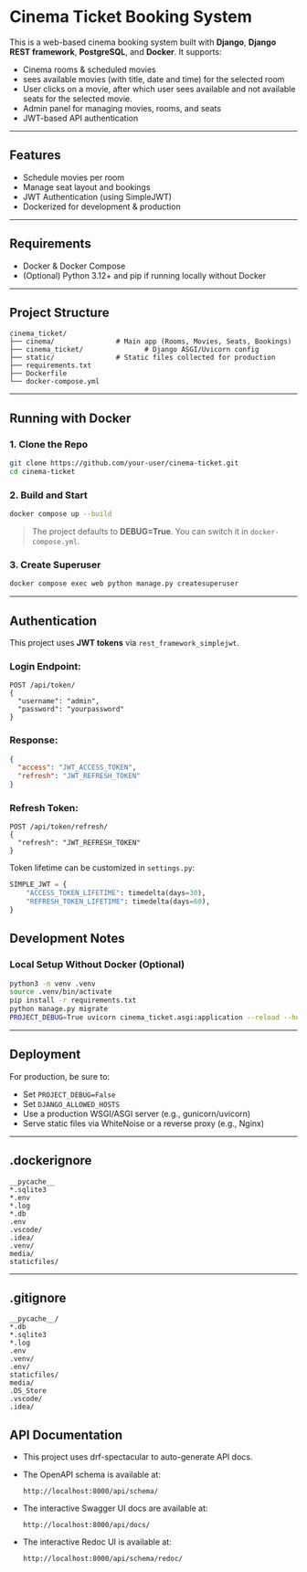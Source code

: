 # Cinema Ticket Booking System

This is a web-based cinema booking system built with **Django**, **Django REST framework**, **PostgreSQL**, and **Docker**. It supports:

* Cinema rooms & scheduled movies
* sees available movies (with title, date and time) for the selected room
* User clicks on a movie, after which user sees available and not available seats for the selected
movie.
* Admin panel for managing movies, rooms, and seats
* JWT-based API authentication

---

## Features

* Schedule movies per room
* Manage seat layout and bookings
* JWT Authentication (using SimpleJWT)
* Dockerized for development & production

---

## Requirements

* Docker & Docker Compose
* (Optional) Python 3.12+ and pip if running locally without Docker

---

## Project Structure

```
cinema_ticket/
├── cinema/               # Main app (Rooms, Movies, Seats, Bookings)
├── cinema_ticket/               # Django ASGI/Uvicorn config
├── static/               # Static files collected for production
├── requirements.txt
├── Dockerfile
└── docker-compose.yml
```

---

## Running with Docker

### 1. Clone the Repo

```bash
git clone https://github.com/your-user/cinema-ticket.git
cd cinema-ticket
```

### 2. Build and Start

```bash
docker compose up --build
```

> The project defaults to **DEBUG=True**. You can switch it in `docker-compose.yml`.

### 3. Create Superuser

```bash
docker compose exec web python manage.py createsuperuser
```

---

## Authentication

This project uses **JWT tokens** via `rest_framework_simplejwt`.

### Login Endpoint:

```http
POST /api/token/
{
  "username": "admin",
  "password": "yourpassword"
}
```

### Response:

```json
{
  "access": "JWT_ACCESS_TOKEN",
  "refresh": "JWT_REFRESH_TOKEN"
}
```

### Refresh Token:

```http
POST /api/token/refresh/
{
  "refresh": "JWT_REFRESH_TOKEN"
}
```

Token lifetime can be customized in `settings.py`:

```python
SIMPLE_JWT = {
    "ACCESS_TOKEN_LIFETIME": timedelta(days=30),
    "REFRESH_TOKEN_LIFETIME": timedelta(days=60),
}
```

## Development Notes

### Local Setup Without Docker (Optional)

```bash
python3 -m venv .venv
source .venv/bin/activate
pip install -r requirements.txt
python manage.py migrate
PROJECT_DEBUG=True uvicorn cinema_ticket.asgi:application --reload --host 0.0.0.0 --port 8000
```

---

## Deployment

For production, be sure to:

* Set `PROJECT_DEBUG=False`
* Set `DJANGO_ALLOWED_HOSTS`
* Use a production WSGI/ASGI server (e.g., gunicorn/uvicorn)
* Serve static files via WhiteNoise or a reverse proxy (e.g., Nginx)

---

## .dockerignore

```dockerignore
__pycache__
*.sqlite3
*.env
*.log
*.db
.env
.vscode/
.idea/
.venv/
media/
staticfiles/
```

---

## .gitignore

```gitignore
__pycache__/
*.db
*.sqlite3
*.log
.env
.venv/
.env/
staticfiles/
media/
.DS_Store
.vscode/
.idea/
```

## API Documentation
* This project uses drf-spectacular to auto-generate API docs.

* The OpenAPI schema is available at:

      http://localhost:8000/api/schema/

* The interactive Swagger UI docs are available at:
      
      http://localhost:8000/api/docs/

* The interactive Redoc UI is available at:
        
      http://localhost:8000/api/schema/redoc/
